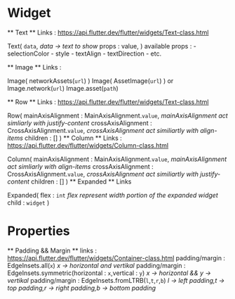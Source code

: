# Widget
** Text **
Links : https://api.flutter.dev/flutter/widgets/Text-class.html

Text(
    `data`,  *data -> text to show*
    props : value,
)
available props : 
    - selectionColor
    - style
    - textAlign
    - textDirection
    - etc.

** Image **
Links : 

Image(
    networkAssets(`url`)
)
Image(
    AssetImage(`url`)
)
or 
Image.network(`url`)
Image.asset(`path`)

** Row **
Links : https://api.flutter.dev/flutter/widgets/Text-class.html

Row(
    mainAxisAlignment : MainAxisAlignment.`value`, *mainAxisAlignment act simliarly with justify-content* 
    crossAxisAlignment : CrossAxisAlignment.`value`, *crossAxisAlignment act similiartly with align-items*
    children : <type>[]
)
** Column **
Links : https://api.flutter.dev/flutter/widgets/Column-class.html

Column(
    mainAxisAlignment : MainAxisAlignment.`value`, *mainAxisAlignment act simliarly with align-items* 
    crossAxisAlignment : CrossAxisAlignment.`value`, *crossAxisAlignment act similiartly with justify-content*
    children : <type>[]
)
** Expanded **
Links

Expanded(
    flex : `int` *flex represent width portion of the expanded widget*
    child : `widget`
)


# Properties
** Padding && Margin **
links : https://api.flutter.dev/flutter/widgets/Container-class.html 
padding/margin : EdgeInsets.all(`x`) *x -> horizontal and vertikal*
padding/margin : EdgeInsets.symmetric(horizontal : `x`,vertical : `y`) *x -> horizontal && y -> vertikal*
padding/margin : EdgeInsets.fromLTRB(`l`,`t`,`r`,`b`) *l -> left padding,t -> top padding,r -> right padding,b -> bottom padding*


